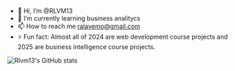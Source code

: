 - 👋 Hi, I’m @RLVM13
- 🌱 I’m currently learning business analitycs
- 📫 How to reach me ralavemo@gmail.com
- ⚡ Fun fact: Almost all of 2024 are web development course projects and 2025 are business intelligence course projects.

<!---
RLVM13/RLVM13 is a ✨ special ✨ repository because its `README.md` (this file) appears on your GitHub profile.
You can click the Preview link to take a look at your changes.
--->

![Rlvm13's GitHub stats](https://github-readme-stats.vercel.app/api?username=rlvm13&theme=merko&show_icons=true)

